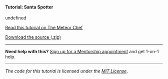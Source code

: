 #### Tutorial: Santa Spotter

undefined

[Read this tutorial on The Meteor Chef](https://themeteorchef.com/tutorials/santa-spotter)  

[Download the source (.zip)](https://github.com/themeteorchef/santa-spotter/archive/master.zip)

---

**Need help with this?** [Sign up for a Mentorship appointment](https://themeteorchef.com/mentorship?readme=santa-spotter) and get 1-on-1 help.

---

_The code for this tutorial is licensed under the [MIT License](http://opensource.org/licenses/MIT)_.
